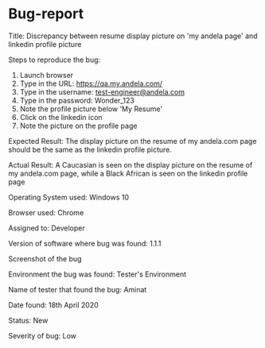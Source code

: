 # Bug-report
Title: Discrepancy between resume display picture on 'my andela page' and linkedin profile picture

Steps to reproduce the bug: 
1. Launch browser
2. Type in the URL: https://qa.my.andela.com/ 
3. Type in the username: test-engineer@andela.com
4. Type in the password: Wonder_123
5. Note the profile picture below 'My Resume'
6. Click on the linkedin icon
7. Note the picture on the profile page

Expected Result: The display picture on the resume of my andela.com page should be the same as the linkedin profile picture.

Actual Result: A Caucasian is seen on the display picture on the resume of my andela.com page, while a Black African is seen on the linkedin profile page

Operating System used: Windows 10

Browser used: Chrome

Assigned to: Developer
 
Version of software where bug was found: 1.1.1

Screenshot of the bug

Environment the bug was found: Tester's Environment

Name of tester that found the bug: Aminat

Date found: 18th April 2020

Status: New

Severity of bug: Low 
